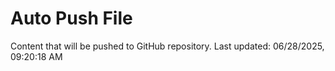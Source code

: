 # Auto Push File

Content that will be pushed to GitHub repository.
Last updated: 06/28/2025, 09:20:18 AM